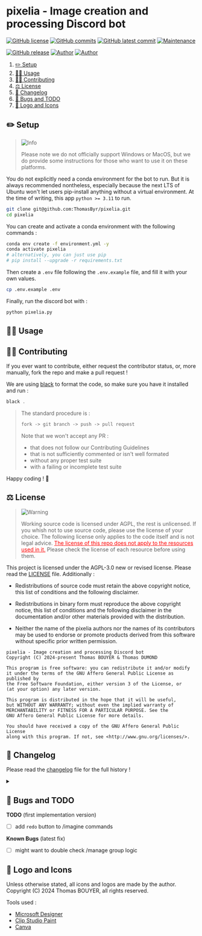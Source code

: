 # pixelia - Image creation and processing Discord bot

[![GitHub license](https://img.shields.io/github/license/ThomasByr/pixelia)](https://github.com/ThomasByr/pixelia/blob/master/LICENSE)
[![GitHub commits](https://badgen.net/github/commits/ThomasByr/pixelia)](https://GitHub.com/ThomasByr/pixelia/commit/)
[![GitHub latest commit](https://badgen.net/github/last-commit/ThomasByr/pixelia)](https://gitHub.com/ThomasByr/pixelia/commit/)
[![Maintenance](https://img.shields.io/badge/maintained%3F-yes-green.svg)](https://GitHub.com/ThomasByr/pixelia/graphs/commit-activity)

[![GitHub release](https://img.shields.io/github/release/ThomasByr/pixelia)](https://github.com/ThomasByr/pixelia/releases/)
[![Author](https://img.shields.io/badge/author-@ThomasByr-blue)](https://github.com/ThomasByr)
[![Author](https://img.shields.io/badge/author-@ThomasD-blue)](https://github.com/LosKeeper)

1. [✏️ Setup](#️-setup)
2. [👩‍🏫 Usage](#-usage)
3. [🧑‍🏫 Contributing](#-contributing)
4. [⚖️ License](#️-license)
5. [🔄 Changelog](#-changelog)
6. [🐛 Bugs and TODO](#-bugs-and-todo)
7. [🎨 Logo and Icons](#-logo-and-icons)

## ✏️ Setup

> <picture>
>   <source media="(prefers-color-scheme: light)" srcset="https://raw.githubusercontent.com/Mqxx/GitHub-Markdown/main/blockquotes/badge/light-theme/info.svg">
>   <img alt="Info" src="https://raw.githubusercontent.com/Mqxx/GitHub-Markdown/main/blockquotes/badge/dark-theme/info.svg">
> </picture><br>
>
> Please note we do not officially support Windows or MacOS, but we do provide some instructions for those who want to use it on these platforms.

You do not explicitly need a conda environment for the bot to run. But it is always recommended nontheless, especially because the next LTS of Ubuntu won't let users pip-install anything without a virtual environment. At the time of writing, this app `python >= 3.11` to run.

```bash
git clone git@github.com:ThomasByr/pixelia.git
cd pixelia
```

You can create and activate a conda environment with the following commands :

```bash
conda env create -f environment.yml -y
conda activate pixelia
# alternatively, you can just use pip
# pip install --upgrade -r requirements.txt
```

Then create a `.env` file following the `.env.example` file, and fill it with your own values.

```bash
cp .env.example .env
```

Finally, run the discord bot with :

```bash
python pixelia.py
```

## 👩‍🏫 Usage

## 🧑‍🏫 Contributing

If you ever want to contribute, either request the contributor status, or, more manually, fork the repo and make a pull request !

We are using [black](https://github.com/psf/black) to format the code, so make sure you have it installed and run :

```ps1
black .
```

> The standard procedure is :
>
> ```txt
> fork -> git branch -> push -> pull request
> ```
>
> Note that we won't accept any PR :
>
> - that does not follow our Contributing Guidelines
> - that is not sufficiently commented or isn't well formated
> - without any proper test suite
> - with a failing or incomplete test suite

Happy coding ! 🙂

## ⚖️ License

> <picture>
>   <source media="(prefers-color-scheme: light)" srcset="https://raw.githubusercontent.com/Mqxx/GitHub-Markdown/main/blockquotes/badge/light-theme/warning.svg">
>   <img alt="Warning" src="https://raw.githubusercontent.com/Mqxx/GitHub-Markdown/main/blockquotes/badge/dark-theme/warning.svg">
> </picture><br>
>
> Working source code is licensed under AGPL, the rest is unlicensed. If you whish not to use source code, please use the license of your choice. The following license only applies to the code itself and is not legal advice. <FONT COLOR="#ff0000"><u>The license of this repo does not apply to the resources used in it.</u></FONT> Please check the license of each resource before using them.

This project is licensed under the AGPL-3.0 new or revised license. Please read the [LICENSE](LICENSE.md) file. Additionally :

- Redistributions of source code must retain the above copyright notice, this list of conditions and the following disclaimer.

- Redistributions in binary form must reproduce the above copyright notice, this list of conditions and the following disclaimer in the documentation and/or other materials provided with the distribution.

- Neither the name of the pixelia authors nor the names of its contributors may be used to endorse or promote products derived from this software without specific prior written permission.

```LICENSE
pixelia - Image creation and processing Discord bot
Copyright (C) 2024-present Thomas BOUYER & Thomas DUMOND

This program is free software: you can redistribute it and/or modify
it under the terms of the GNU Affero General Public License as published by
the Free Software Foundation, either version 3 of the License, or
(at your option) any later version.

This program is distributed in the hope that it will be useful,
but WITHOUT ANY WARRANTY; without even the implied warranty of
MERCHANTABILITY or FITNESS FOR A PARTICULAR PURPOSE. See the
GNU Affero General Public License for more details.

You should have received a copy of the GNU Affero General Public License
along with this program. If not, see <http://www.gnu.org/licenses/>.
```

## 🔄 Changelog

Please read the [changelog](changelog.md) file for the full history !

<details>
  <summary> </summary>

</details>

## 🐛 Bugs and TODO

**TODO** (first implementation version)

- [ ] add `redo` button to /imagine commands

**Known Bugs** (latest fix)

- [ ] might want to double check /manage group logic

## 🎨 Logo and Icons

Unless otherwise stated, all icons and logos are made by the author.
Copyright (C) 2024 Thomas BOUYER, all rights reserved.

Tools used :

- [Microsoft Designer](https://designer.microsoft.com/)
- [Clip Studio Paint](https://www.clipstudio.net/en)
- [Canva](https://www.canva.com/)
